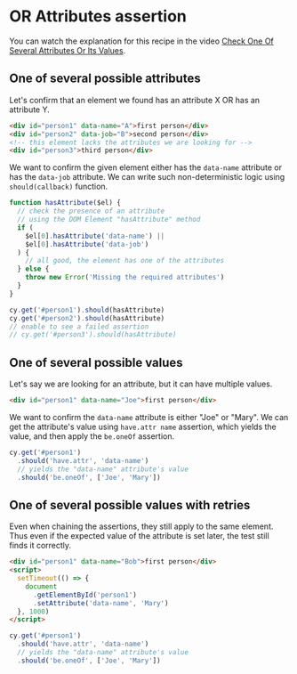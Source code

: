 # OR Attributes assertion

You can watch the explanation for this recipe in the video [Check One Of Several Attributes Or Its Values](https://youtu.be/qzY8-HI89DM).

## One of several possible attributes

<!-- fiddle OR attributes -->

Let's confirm that an element we found has an attribute X OR has an attribute Y.

```html
<div id="person1" data-name="A">first person</div>
<div id="person2" data-job="B">second person</div>
<!-- this element lacks the attributes we are looking for -->
<div id="person3">third person</div>
```

We want to confirm the given element either has the `data-name` attribute or has the `data-job` attribute. We can write such non-deterministic logic using `should(callback)` function.

```js
function hasAttribute($el) {
  // check the presence of an attribute
  // using the DOM Element "hasAttribute" method
  if (
    $el[0].hasAttribute('data-name') ||
    $el[0].hasAttribute('data-job')
  ) {
    // all good, the element has one of the attributes
  } else {
    throw new Error('Missing the required attributes')
  }
}

cy.get('#person1').should(hasAttribute)
cy.get('#person2').should(hasAttribute)
// enable to see a failed assertion
// cy.get('#person3').should(hasAttribute)
```

<!-- fiddle-end -->

## One of several possible values

<!-- fiddle OR values -->

Let's say we are looking for an attribute, but it can have multiple values.

```html
<div id="person1" data-name="Joe">first person</div>
```

We want to confirm the `data-name` attribute is either "Joe" or "Mary". We can get the attribute's value using `have.attr name` assertion, which yields the value, and then apply the `be.oneOf` assertion.

```js
cy.get('#person1')
  .should('have.attr', 'data-name')
  // yields the "data-name" attribute's value
  .should('be.oneOf', ['Joe', 'Mary'])
```

<!-- fiddle-end -->

## One of several possible values with retries

<!-- fiddle OR values retries -->

Even when chaining the assertions, they still apply to the same element. Thus even if the expected value of the attribute is set later, the test still finds it correctly.

```html
<div id="person1" data-name="Bob">first person</div>
<script>
  setTimeout(() => {
    document
      .getElementById('person1')
      .setAttribute('data-name', 'Mary')
  }, 1000)
</script>
```

```js
cy.get('#person1')
  .should('have.attr', 'data-name')
  // yields the "data-name" attribute's value
  .should('be.oneOf', ['Joe', 'Mary'])
```

<!-- fiddle-end -->
